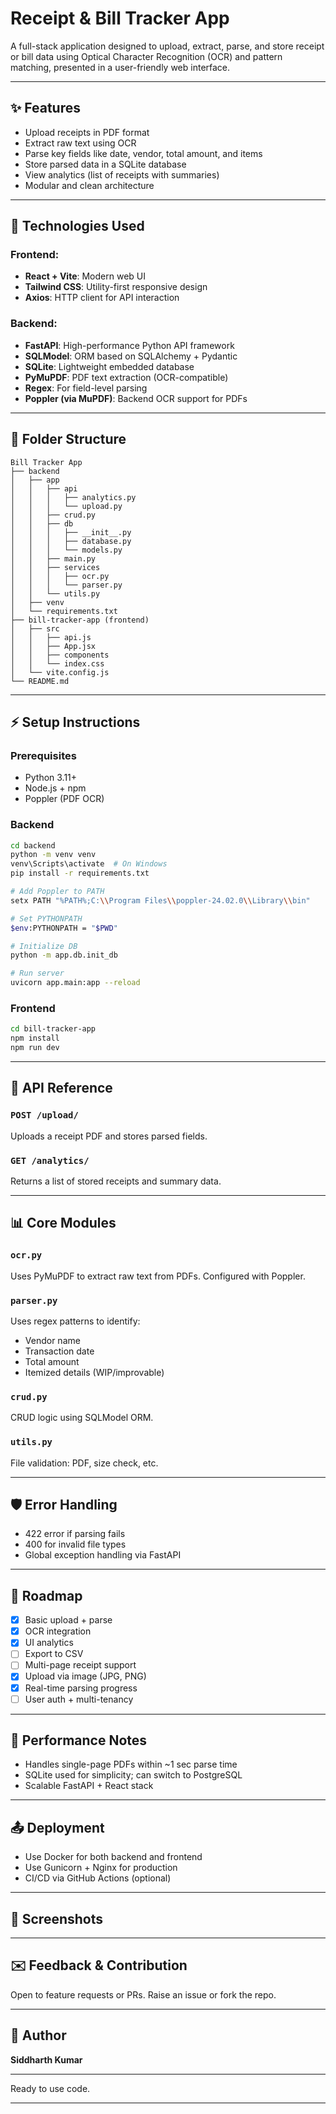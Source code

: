 # Receipt & Bill Tracker App

A full-stack application designed to upload, extract, parse, and store receipt or bill data using Optical Character Recognition (OCR) and pattern matching, presented in a user-friendly web interface.

---

## ✨ Features

* Upload receipts in PDF format
* Extract raw text using OCR
* Parse key fields like date, vendor, total amount, and items
* Store parsed data in a SQLite database
* View analytics (list of receipts with summaries)
* Modular and clean architecture

---

## 🔧 Technologies Used

### Frontend:

* **React + Vite**: Modern web UI
* **Tailwind CSS**: Utility-first responsive design
* **Axios**: HTTP client for API interaction

### Backend:

* **FastAPI**: High-performance Python API framework
* **SQLModel**: ORM based on SQLAlchemy + Pydantic
* **SQLite**: Lightweight embedded database
* **PyMuPDF**: PDF text extraction (OCR-compatible)
* **Regex**: For field-level parsing
* **Poppler (via MuPDF)**: Backend OCR support for PDFs

---

## 📁 Folder Structure

```
Bill Tracker App
├── backend
│   ├── app
│   │   ├── api
│   │   │   ├── analytics.py
│   │   │   └── upload.py
│   │   ├── crud.py
│   │   ├── db
│   │   │   ├── __init__.py
│   │   │   ├── database.py
│   │   │   └── models.py
│   │   ├── main.py
│   │   ├── services
│   │   │   ├── ocr.py
│   │   │   └── parser.py
│   │   └── utils.py
│   ├── venv
│   └── requirements.txt
├── bill-tracker-app (frontend)
│   ├── src
│   │   ├── api.js
│   │   ├── App.jsx
│   │   ├── components
│   │   └── index.css
│   └── vite.config.js
└── README.md
```

---

## ⚡ Setup Instructions

### Prerequisites

* Python 3.11+
* Node.js + npm
* Poppler (PDF OCR)

### Backend

```bash
cd backend
python -m venv venv
venv\Scripts\activate  # On Windows
pip install -r requirements.txt

# Add Poppler to PATH
setx PATH "%PATH%;C:\\Program Files\\poppler-24.02.0\\Library\\bin"

# Set PYTHONPATH
$env:PYTHONPATH = "$PWD"

# Initialize DB
python -m app.db.init_db

# Run server
uvicorn app.main:app --reload
```

### Frontend

```bash
cd bill-tracker-app
npm install
npm run dev
```

---

## 🔎 API Reference

### `POST /upload/`

Uploads a receipt PDF and stores parsed fields.

### `GET /analytics/`

Returns a list of stored receipts and summary data.

---

## 📊 Core Modules

### `ocr.py`

Uses PyMuPDF to extract raw text from PDFs. Configured with Poppler.

### `parser.py`

Uses regex patterns to identify:

* Vendor name
* Transaction date
* Total amount
* Itemized details (WIP/improvable)

### `crud.py`

CRUD logic using SQLModel ORM.

### `utils.py`

File validation: PDF, size check, etc.

---

## 🛡️ Error Handling

* 422 error if parsing fails
* 400 for invalid file types
* Global exception handling via FastAPI

---

## 🚀 Roadmap

* [x] Basic upload + parse
* [x] OCR integration
* [x] UI analytics
* [ ] Export to CSV
* [ ] Multi-page receipt support
* [x] Upload via image (JPG, PNG)
* [x] Real-time parsing progress
* [ ] User auth + multi-tenancy

---

## 🔢 Performance Notes

* Handles single-page PDFs within \~1 sec parse time
* SQLite used for simplicity; can switch to PostgreSQL
* Scalable FastAPI + React stack

---

## 📤 Deployment

* Use Docker for both backend and frontend
* Use Gunicorn + Nginx for production
* CI/CD via GitHub Actions (optional)

---

## 📸 Screenshots


---

## ✉️ Feedback & Contribution

Open to feature requests or PRs. Raise an issue or fork the repo.

---
## 👤 Author

**Siddharth Kumar**

---

Ready to use code.

---
